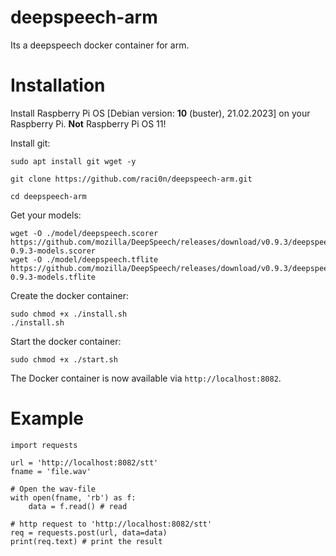 # deepspeech-arm
Its a deepspeech docker container for arm. 

# Installation

Install Raspberry Pi OS [Debian version: **10** (buster), 21.02.2023] on your Raspberry Pi. 
**Not** Raspberry Pi OS 11!

Install git:
```
sudo apt install git wget -y

git clone https://github.com/raci0n/deepspeech-arm.git 

cd deepspeech-arm
```

Get your models:

```
wget -O ./model/deepspeech.scorer https://github.com/mozilla/DeepSpeech/releases/download/v0.9.3/deepspeech-0.9.3-models.scorer
wget -O ./model/deepspeech.tflite https://github.com/mozilla/DeepSpeech/releases/download/v0.9.3/deepspeech-0.9.3-models.tflite

```

Create the docker container:
```
sudo chmod +x ./install.sh
./install.sh
```

Start the docker container:
```
sudo chmod +x ./start.sh
```

The Docker container is now available via `http://localhost:8082`. 

# Example 

```
import requests

url = 'http://localhost:8082/stt'
fname = 'file.wav'

# Open the wav-file 
with open(fname, 'rb') as f:
    data = f.read() # read

# http request to 'http://localhost:8082/stt'
req = requests.post(url, data=data)
print(req.text) # print the result
```

